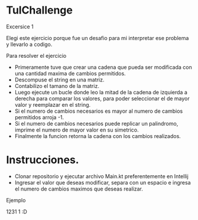# TulChallenge
Excersice 1

Elegi este ejercicio porque fue un desafio para mi interpretar ese problema y llevarlo a codigo.

Para resolver el ejercicio

- Primeramente tuve que crear una cadena que pueda ser modificada con una cantidad maxima de cambios permitidos.
- Descompuse el string en una matriz.
- Contabilizo el tamano de la matriz.
- Luego ejecute un bucle donde leo la mitad de la cadena de izquierda a derecha para comparar los valores, para poder seleccionar el de mayor valor y reemplazar en el string.
- Si el numero de cambios necesarios es mayor al numero de cambios permitidos arroja -1.
- Si el numero de cambios necesarios puede replicar un palindromo, imprime el numero de mayor valor en su simetrico.
- Finalmente la funcion retorna la cadena con los cambios realizados.


# Instrucciones.
- Clonar repositorio y ejecutar archivo Main.kt preferentemente en Intellij
- Ingresar el valor que deseas modificar, separa con un espacio e ingresa el numero de cambios maximos que deseas realizar.

Ejemplo

1231 1
  :D
